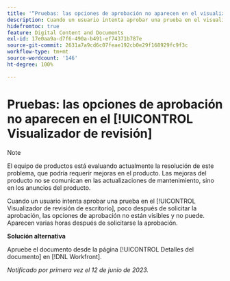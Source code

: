 ```yaml
---
title: '“Pruebas: las opciones de aprobación no aparecen en el visualizador de revisión”'
description: Cuando un usuario intenta aprobar una prueba en el visualizador de revisión de escritorio, poco después de solicitarse la aprobación, las opciones de aprobación no están visibles y no puede. Aparecen varias horas después de solicitarse la aprobación.
hidefromtoc: true
feature: Digital Content and Documents
exl-id: 17e0aa9a-d7f6-490a-b491-ef74371b787e
source-git-commit: 2631a7a9cd6c07feae192cb0e29f168929fc9f3c
workflow-type: tm+mt
source-wordcount: '146'
ht-degree: 100%

---
```


# Pruebas: las opciones de aprobación no aparecen en el [!UICONTROL Visualizador de revisión]

>[!NOTE]
>
>El equipo de productos está evaluando actualmente la resolución de este problema, que podría requerir mejoras en el producto. Las mejoras del producto no se comunican en las actualizaciones de mantenimiento, sino en los anuncios del producto.

Cuando un usuario intenta aprobar una prueba en el [!UICONTROL Visualizador de revisión de escritorio], poco después de solicitar la aprobación, las opciones de aprobación no están visibles y no puede. Aparecen varias horas después de solicitarse la aprobación.

**Solución alternativa**

Apruebe el documento desde la página [!UICONTROL Detalles del documento] en [!DNL Workfront].

_Notificado por primera vez el 12 de junio de 2023._
